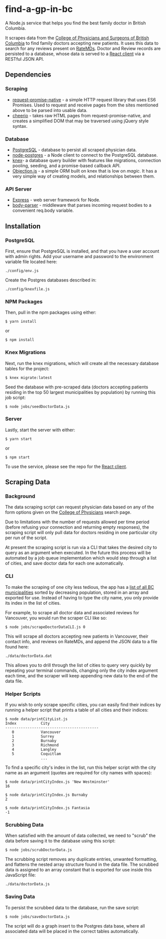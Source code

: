 # find-a-gp-in-bc


A Node.js service that helps you find the best family doctor in British Columbia.

It scrapes data from the [College of Physicians and Surgeons of British Columbia](https://www.cpsbc.ca/physician_search) to find family doctors accepting new patients. It uses this data to search for any reviews present on [RateMDs](https://www.ratemds.com/). Doctor and Review records are persisted to a database, whose data is served to a [React client](https://github.com/nlazzari/dr-search-client) via a RESTful JSON API.




## Dependencies
 ### Scraping
  - [request-promise-native](https://github.com/request/request-promise-native) - a simple HTTP request library that uses ES6 Promises. Used to request and receive pages from the sites mentioned above to be parsed into usable data.
  - [cheerio](https://github.com/cheeriojs/cheerio) - takes raw HTML pages from request-promise-native, and creates a simplified DOM that may be traversed using jQuery style syntax.

### Database
 - [PostgreSQL](https://www.postgresql.org/) - database to persist all scraped physician data.
 - [node-postgres](https://github.com/brianc/node-postgres) - a Node client to connect to the PostgreSQL database.
 - [knex](https://github.com/tgriesser/knex)- a database query builder with features like migrations, connection pooling, seeding, and a promise-based callback API.
 - [Objection.js](https://github.com/Vincit/objection.js/) - a simple ORM built on knex that is low on _magic_. It has a very simple way of creating models, and relationships between them.

### API Server
 - [Express](https://github.com/expressjs/express/) - web server framework for Node.
 - [body-parser](https://github.com/expressjs/body-parser) - middleware that parses incoming request bodies to a convenient req.body variable.


## Installation
### PostgreSQL
First, ensure that PostgreSQL is installed, and that you have a user account with admin rights. Add your username and password to the environment variable file located here:
```
./config/env.js
```

Create the Postgres databases described in:
```
./config/knexfile.js
```

### NPM Packages
Then, pull in the npm packages using either:

```
$ yarn install
```
or
```
$ npm install
```  

### Knex Migrations
Next, run the knex migrations, which will create all the necessary database tables for the project:
```
$ knex migrate:latest
```  

Seed the database with pre-scraped data (doctors accepting patients residing in the top 50 largest municipalities by population) by running this job script:
```
$ node jobs/seedDoctorData.js
```

### Server
Lastly, start the server with either:
```
$ yarn start
```
 or
```
$ npm start
```  

To use the service, please see the repo for the [React client](https://github.com/nlazzari/dr-search-client).


## Scraping Data
### Background
The data scraping script can request physician data based on any of the form options given on the [College of Physicians](https://www.cpsbc.ca/physician_search) search page.

 Due to limitations with the number of requests allowed per time period (before refusing your connection and returning empty responses), the scraping script will only pull data for doctors residing in one particular city per run of the script.

At present the scraping script is run via a CLI that takes the desired city to query as an argument when executed. In the future this process will be automated by a job queue implementation which would step through a list of cities, and save doctor data for each one automatically.

 ### CLI
 To make the scraping of one city less tedious, the app has a [list of all BC municipalities](http://www2.gov.bc.ca/gov/content/data/statistics/people-population-community/population/population-estimates) sorted by decreasing population, stored in an array and exported for use. Instead of having to type the city name, you only provide its index in the list of cities.

 For example, to scrape all doctor data and associated reviews for Vancouver, you would run the scraper CLI like so:

 ```
 $ node jobs/scrapeDoctorDataCLI.js 0
 ```

 This will scrape all doctors accepting new patients in Vancouver, their contact info, and reviews on RateMDs, and append the JSON data to a file found here:

 ```
 ./data/doctorData.dat
 ```

 This allows you to drill through the list of cities to query very quickly by repeating your terminal commands, changing only the city index argument each time, and the scraper will keep appending new data to the end of the data file.

 ### Helper Scripts
If you wish to only scrape specific cities, you can easily find their indices by running a helper script that prints a table of all cities and their indices:

```
$ node data/printCityList.js
Index			City
------------------------------------------
   0			Vancouver
   1			Surrey
   2			Burnaby
   3			Richmond
   4			Langley
   5			Coquitlam
                ...
```

 To find a specific city's index in the list, run this helper script with the city name as an argument (quotes are required for city names with spaces):

 ```
 $ node data/printCityIndex.js 'New Westminster'
 16
 ```
 ```
 $ node data/printCityIndex.js Burnaby
 2
 ```
 ```
 $ node data/printCityIndex.js Fantasia
 -1
 ```
 ### Scrubbing Data
 When satisfied with the amount of data collected, we need to "scrub" the data before saving it to the database using this script:

 ```
 $ node jobs/scrubDoctorData.js
 ```

 The scrubbing script removes any duplicate entries, unwanted formatting, and flattens the nested array structure found in the data file. The scrubbed data is assigned to an array constant that is exported for use inside this JavaScript file:

 ```
 ./data/doctorData.js
 ```

 ### Saving Data

 To persist the scrubbed data to the database, run the save script:

 ```
 $ node jobs/saveDoctorData.js
 ```

 The script will do a graph insert to the Postgres data base, where all associated data will be placed in the correct tables automatically.




 
